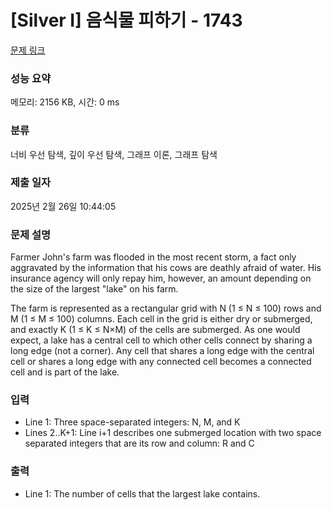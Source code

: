 # [Silver I] 음식물 피하기 - 1743 

[문제 링크](https://www.acmicpc.net/problem/1743) 

### 성능 요약

메모리: 2156 KB, 시간: 0 ms

### 분류

너비 우선 탐색, 깊이 우선 탐색, 그래프 이론, 그래프 탐색

### 제출 일자

2025년 2월 26일 10:44:05

### 문제 설명

<p>Farmer John's farm was flooded in the most recent storm, a fact only aggravated by the information that his cows are deathly afraid of water. His insurance agency will only repay him, however, an amount depending on the size of the largest "lake" on his farm.</p>

<p>The farm is represented as a rectangular grid with N (1 ≤ N ≤ 100) rows and M (1 ≤ M ≤ 100) columns. Each cell in the grid is either dry or submerged, and exactly K (1 ≤ K ≤ N×M) of the cells are submerged. As one would expect, a lake has a central cell to which other cells connect by sharing a long edge (not a corner). Any cell that shares a long edge with the central cell or shares a long edge with any connected cell becomes a connected cell and is part of the lake.</p>

### 입력 

 <ul>
	<li>Line 1: Three space-separated integers: N, M, and K</li>
	<li>Lines 2..K+1: Line i+1 describes one submerged location with two space separated integers that are its row and column: R and C</li>
</ul>

### 출력 

 <ul>
	<li>Line 1: The number of cells that the largest lake contains.</li>
</ul>

